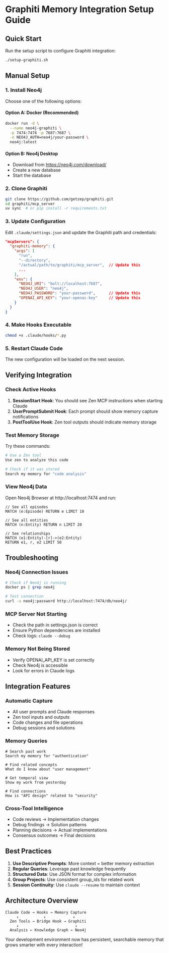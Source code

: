 # Graphiti Memory Integration Setup Guide

## Quick Start

Run the setup script to configure Graphiti integration:

```bash
./setup-graphiti.sh
```

## Manual Setup

### 1. Install Neo4j

Choose one of the following options:

#### Option A: Docker (Recommended)
```bash
docker run -d \
  --name neo4j-graphiti \
  -p 7474:7474 -p 7687:7687 \
  -e NEO4J_AUTH=neo4j/your-password \
  neo4j:latest
```

#### Option B: Neo4j Desktop
- Download from https://neo4j.com/download/
- Create a new database
- Start the database

### 2. Clone Graphiti
```bash
git clone https://github.com/getzep/graphiti.git
cd graphiti/mcp_server
uv sync  # or pip install -r requirements.txt
```

### 3. Update Configuration

Edit `.claude/settings.json` and update the Graphiti path and credentials:

```json
"mcpServers": {
  "graphiti-memory": {
    "args": [
      "run",
      "--directory",
      "/actual/path/to/graphiti/mcp_server",  // Update this
      ...
    ],
    "env": {
      "NEO4J_URI": "bolt://localhost:7687",
      "NEO4J_USER": "neo4j",
      "NEO4J_PASSWORD": "your-password",      // Update this
      "OPENAI_API_KEY": "your-openai-key"     // Update this
    }
  }
}
```

### 4. Make Hooks Executable
```bash
chmod +x .claude/hooks/*.py
```

### 5. Restart Claude Code
The new configuration will be loaded on the next session.

## Verifying Integration

### Check Active Hooks

1. **SessionStart Hook**: You should see Zen MCP instructions when starting Claude
2. **UserPromptSubmit Hook**: Each prompt should show memory capture notifications
3. **PostToolUse Hook**: Zen tool outputs should indicate memory storage

### Test Memory Storage

Try these commands:

```bash
# Use a Zen tool
Use zen to analyze this code

# Check if it was stored
Search my memory for "code analysis"
```

### View Neo4j Data

Open Neo4j Browser at http://localhost:7474 and run:

```cypher
// See all episodes
MATCH (e:Episode) RETURN e LIMIT 10

// See all entities
MATCH (n:Entity) RETURN n LIMIT 20

// See relationships
MATCH (e1:Entity)-[r]->(e2:Entity) 
RETURN e1, r, e2 LIMIT 50
```

## Troubleshooting

### Neo4j Connection Issues
```bash
# Check if Neo4j is running
docker ps | grep neo4j

# Test connection
curl -u neo4j:password http://localhost:7474/db/neo4j/
```

### MCP Server Not Starting
- Check the path in settings.json is correct
- Ensure Python dependencies are installed
- Check logs: `claude --debug`

### Memory Not Being Stored
- Verify OPENAI_API_KEY is set correctly
- Check Neo4j is accessible
- Look for errors in Claude logs

## Integration Features

### Automatic Capture
- All user prompts and Claude responses
- Zen tool inputs and outputs
- Code changes and file operations
- Debug sessions and solutions

### Memory Queries
```
# Search past work
Search my memory for "authentication"

# Find related concepts  
What do I know about "user management"

# Get temporal view
Show my work from yesterday

# Find connections
How is "API design" related to "security"
```

### Cross-Tool Intelligence
- Code reviews → Implementation changes
- Debug findings → Solution patterns
- Planning decisions → Actual implementations
- Consensus outcomes → Final decisions

## Best Practices

1. **Use Descriptive Prompts**: More context = better memory extraction
2. **Regular Queries**: Leverage past knowledge frequently
3. **Structured Data**: Use JSON format for complex information
4. **Group Projects**: Use consistent group_ids for related work
5. **Session Continuity**: Use `claude --resume` to maintain context

## Architecture Overview

```
Claude Code → Hooks → Memory Capture
     ↓           ↓            ↓
  Zen Tools → Bridge Hook → Graphiti
     ↓                         ↓
  Analysis ← Knowledge Graph ← Neo4j
```

Your development environment now has persistent, searchable memory that grows smarter with every interaction!